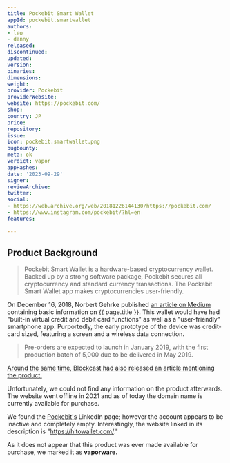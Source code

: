 ```yaml
---
title: Pockebit Smart Wallet
appId: pockebit.smartwallet
authors:
- leo
- danny
released: 
discontinued: 
updated: 
version: 
binaries: 
dimensions: 
weight: 
provider: Pockebit
providerWebsite: 
website: https://pockebit.com/
shop: 
country: JP
price: 
repository: 
issue: 
icon: pockebit.smartwallet.png
bugbounty: 
meta: ok
verdict: vapor
appHashes: 
date: '2023-09-29'
signer: 
reviewArchive: 
twitter: 
social:
- https://web.archive.org/web/20181226144130/https://pockebit.com/
- https://www.instagram.com/pockebit/?hl=en
features: 

---
```


## Product Background

> Pockebit Smart Wallet is a hardware-based cryptocurrency wallet. Backed up by a strong software package, Pockebit secures all cryptocurrency and standard currency transactions. The Pockebit Smart Wallet app makes cryptocurrencies user-friendly.

On December 16, 2018, Norbert Gehrke published [an article on Medium](https://medium.com/tokyo-fintech/pockebit-smart-wallet-467e0f0a9811) containing basic information on {{ page.title }}. This wallet would have had "built-in virtual credit and debit card functions" as well as a "user-friendly" smartphone app. 
Purportedly, the early prototype of the device was credit-card sized, featuring a screen and a wireless data connection.

> Pre-orders are expected to launch in January 2019, with the first production batch of 5,000 due to be delivered in May 2019.

[Around the same time, Blockcast had also released an article mentioning the product.](https://blockcast.cc/press-releases/pockebit-japanese-startup-presented-a-prototype-of-a-contactless-hardware-wallet/)

Unfortunately, we could not find any information on the product afterwards. The website went offline in 2021 and as of today the domain name is currently available for purchase.

We found the [Pockebit's](https://www.linkedin.com/company/pockebit-cryptowallet/) LinkedIn page; however the account appears to be inactive and completely empty. Interestingly, the website linked in its description is "https://hitowallet.com/."

As it does not appear that this product was ever made available for purchase, we marked it as **vaporware.**